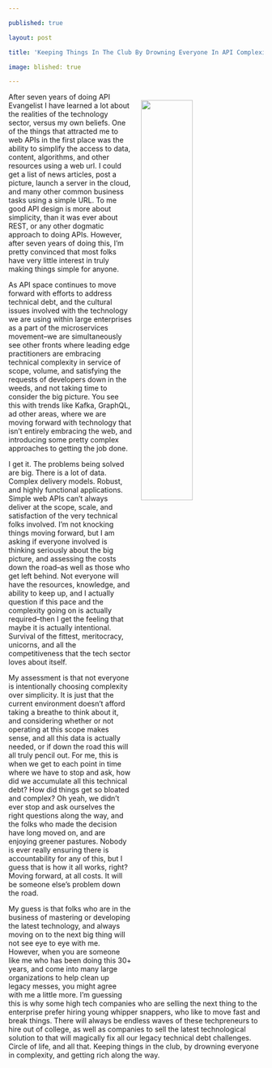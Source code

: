 ---
published: true
layout: post
title: 'Keeping Things In The Club By Drowning Everyone In API Complexity'
image: blished: true
---

<p><img src="https://s3.amazonaws.com/kinlane-productions2/algo-rotoscope/stories-new/16_38_600_500_0_max_1_1_2-0.jpg" align="right" width="45%" style="padding: 15px;" />
<p>After seven years of doing API Evangelist I have learned a lot about the realities of the technology sector, versus my own beliefs. One of the things that attracted me to web APIs in the first place was the ability to simplify the access to data, content, algorithms, and other resources using a web url. I could get a list of news articles, post a picture, launch a server in the cloud, and many other common business tasks using a simple URL. To me good API design is more about simplicity, than it was ever about REST, or any other dogmatic approach to doing APIs. However, after seven years of doing this, I’m pretty convinced that most folks have very little interest in truly making things simple for anyone.

<p>As API space continues to move forward with efforts to address technical debt, and the cultural issues involved with the technology we are using within large enterprises as a part of the microservices movement–we are simultaneously see other fronts where leading edge practitioners are embracing technical complexity in service of scope, volume, and satisfying the requests of developers down in the weeds, and not taking time to consider the big picture. You see this with trends like Kafka, GraphQL, ad other areas, where we are moving forward with technology that isn’t entirely embracing the web, and introducing some pretty complex approaches to getting the job done.

<p>I get it. The problems being solved are big. There is a lot of data. Complex delivery models. Robust, and highly functional applications. Simple web APIs can’t always deliver at the scope, scale, and satisfaction of the very technical folks involved. I’m not knocking things moving forward, but I am asking if everyone involved is thinking seriously about the big picture, and assessing the costs down the road–as well as those who get left behind. Not everyone will have the resources, knowledge, and ability to keep up, and I actually question if this pace and the complexity going on is actually required–then I get the feeling that maybe it is actually intentional. Survival of the fittest, meritocracy, unicorns, and all the competitiveness that the tech sector loves about itself.

<p>My assessment is that not everyone is intentionally choosing complexity over simplicity. It is just that the current environment doesn’t afford taking a breathe to think about it, and considering whether or not operating at this scope makes sense, and all this data is actually needed, or if down the road this will all truly pencil out. For me, this is when we get to each point in time where we have to stop and ask, how did we accumulate all this technical debt? How did things get so bloated and complex? Oh yeah, we didn’t ever stop and ask ourselves the right questions along the way, and the folks who made the decision have long moved on, and are enjoying greener pastures. Nobody is ever really ensuring there is accountability for any of this, but I guess that is how it all works, right? Moving forward, at all costs. It will be someone else’s problem down the road.

<p>My guess is that folks who are in the business of mastering or developing the latest technology, and always moving on to the next big thing will not see eye to eye with me. However, when you are someone like me who has been doing this 30+ years, and come into many large organizations to help clean up legacy messes, you might agree with me a little more. I’m guessing this is why some high tech companies who are selling the next thing to the enterprise prefer hiring young whipper snappers, who like to move fast and break things. There will always be endless waves of these techpreneurs to hire out of college, as well as companies to sell the latest technological solution to that will magically fix all our legacy technical debt challenges. Circle of life, and all that. Keeping things in the club, by drowning everyone in complexity, and getting rich along the way.


